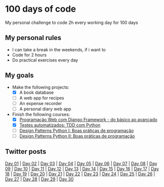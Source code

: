# 100 days of code
My personal challenge to code 2h every working day for 100 days

## My personal rules
 - I can take a break in the weekends, if i want to
 - Code for 2 hours
 - Do practical exercises every day

## My goals
- Make the following projects:
    - [x] A book database
    - [ ] A web app for recipes
    - [ ] An expense recorder
    - [ ] A personal diary web app
- Finish the following courses:
    - [x] [Programação Web com Django Framework - do básico ao avançado](https://www.udemy.com/course/programacao-web-com-django-framework-do-basico-ao-avancado/)
    - [x] [Testes automatizados: TDD com Python](https://www.alura.com.br/curso-online-tdd-com-python)
    - [ ] [Design Patterns Python I: Boas práticas de programação](https://www.alura.com.br/curso-online-design-patterns-python)
    - [ ] [Design Patterns Python II: Boas práticas de programação](https://www.alura.com.br/curso-online-design-patterns-python-2)

## Twitter posts
[Day 01](https://twitter.com/cleysonph/status/1239401210530213888) | [Day 02](https://twitter.com/cleysonph/status/1239744833532674050) | [Day 03](https://twitter.com/cleysonph/status/1240108335187267585) | [Day 04](https://twitter.com/cleysonph/status/1240505706324930561) | [Day 05](https://twitter.com/cleysonph/status/1240843093764706304) | [Day 06](https://twitter.com/cleysonph/status/1241204613635887105) | [Day 07](https://twitter.com/cleysonph/status/1241561602421374976) | [Day 08](https://twitter.com/cleysonph/status/1241943129219117057) | [Day 09](https://twitter.com/cleysonph/status/1242307781727789057) | [Day 10](https://twitter.com/cleysonph/status/1242850748297351169) | [Day 11](https://twitter.com/cleysonph/status/1243009963691311107) | [Day 12](https://twitter.com/cleysonph/status/1243376273507966982) | [Day 13](https://twitter.com/cleysonph/status/1243754000803155968) | [Day 14](https://twitter.com/cleysonph/status/1245544043301519361) | [Day 15](https://twitter.com/cleysonph/status/1245544697025777664) | [Day 16](https://twitter.com/cleysonph/status/1245545241349967873) | [Day 17](https://twitter.com/cleysonph/status/1245545707102232578) | [Day 18](https://twitter.com/cleysonph/status/1246292219293847552) | [Day 19](https://twitter.com/cleysonph/status/1246657247729647617) | [Day 20](https://twitter.com/cleysonph/status/1246657486930817024) | [Day 21](https://twitter.com/cleysonph/status/1247344036693803014) | [Day 22](https://twitter.com/cleysonph/status/1247344248497766403) | [Day 23](https://twitter.com/cleysonph/status/1248029810770743296) | [Day 24](https://twitter.com/cleysonph/status/1248319179352084481) | [Day 25](https://twitter.com/cleysonph/status/1248600340812959744) | [Day 26](https://twitter.com/cleysonph/status/1249128273575059456) | [Day 27](https://twitter.com/cleysonph/status/1252674022661410822) | [Day 28](https://twitter.com/cleysonph/status/1252828872392863744) | [Day 29](https://twitter.com/cleysonph/status/1253198402332119041) | [Day 30](https://github.com/CleysonPH/100-days-of-code.git)
